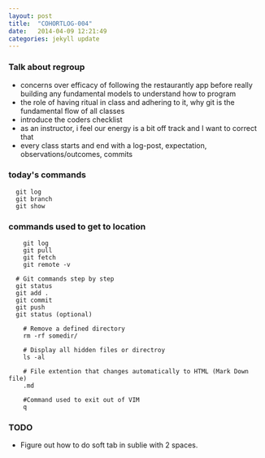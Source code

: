 ```yaml
---
layout: post
title:  "COHORTLOG-004"
date:   2014-04-09 12:21:49
categories: jekyll update
---
```


### Talk about regroup

- concerns over efficacy of following the restaurantly app before really building any fundamental models to understand how to program
- the role of having ritual in class and adhering to it, why git is the fundamental flow of all classes
- introduce the coders checklist
- as an instructor, i feel our energy is a bit off track and I want to correct that
- every class starts and end with a log-post, expectation, observations/outcomes, commits


### today's commands

```
  git log
  git branch
  git show
```

### commands used to get to location

```
	git log
	git pull
	git fetch
	git remote -v

  # Git commands step by step
  git status
  git add .
  git commit
  git push
  git status (optional)

	# Remove a defined directory
	rm -rf somedir/ 

	# Display all hidden files or directroy
	ls -al

	# File extention that changes automatically to HTML (Mark Down file)
	.md

	#Command used to exit out of VIM
	q
```

### TODO
- Figure out how to do soft tab in sublie with 2 spaces.